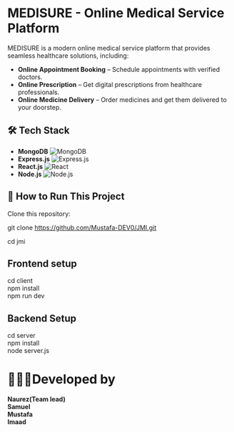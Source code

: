 # MEDISURE - Online Medical Service Platform  

MEDISURE is a modern online medical service platform that provides seamless healthcare solutions, including:  

- **Online Appointment Booking** – Schedule appointments with verified doctors.  
- **Online Prescription** – Get digital prescriptions from healthcare professionals.  
- **Online Medicine Delivery** – Order medicines and get them delivered to your doorstep.  

## 🛠 Tech Stack  
- **MongoDB** ![MongoDB](https://img.shields.io/badge/MongoDB-47A248?style=for-the-badge&logo=mongodb&logoColor=white)  
- **Express.js** ![Express.js](https://img.shields.io/badge/Express.js-000000?style=for-the-badge&logo=express&logoColor=white)  
- **React.js** ![React](https://img.shields.io/badge/React-61DAFB?style=for-the-badge&logo=react&logoColor=black)  
- **Node.js** ![Node.js](https://img.shields.io/badge/Node.js-339933?style=for-the-badge&logo=node.js&logoColor=white)  

## 🚀 How to Run This Project  

Clone this repository:  

git clone https://github.com/Mustafa-DEV0/JMI.git

cd jmi

## Frontend setup

cd client  
npm install  
npm run dev

## Backend Setup

cd server  
npm install  
node server.js

# 👩🏽‍💻Developed by 
**Naurez(Team lead)**<br>
**Samuel**<br>
**Mustafa**<br>
**Imaad**
